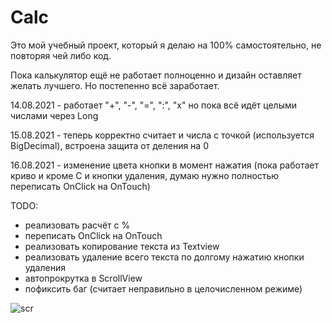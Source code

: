 # Calc

Это мой учебный проект, который я делаю на 100% самостоятельно, не повторяя чей либо код.


Пока калькулятор ещё не работает полноценно и дизайн оставляет желать лучшего. Но постепенно всё заработает.

14.08.2021 - работает "+", "-", "=", ":", "х"
но пока всё идёт целыми числами через Long

15.08.2021 - теперь корректно считает и числа с точкой (используется BigDecimal), встроена защита от деления на 0

16.08.2021 - изменение цвета кнопки в момент нажатия (пока работает криво и кроме C и кнопки удаления, думаю нужно полностью переписать OnClick на OnTouch)


TODO:
- реализовать расчёт с %
- переписать OnClick на OnTouch
- реализовать копирование текста из Textview
- реализовать удаление всего текста по долгому нажатию кнопки удаления
- автопрокрутка в ScrollView
- пофиксить баг (считает неправильно в целочисленном режиме)


![scr](https://user-images.githubusercontent.com/59067552/129471271-75975962-3654-4d4e-b837-e24797fa8a09.png)

